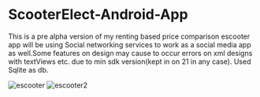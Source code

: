 # ScooterElect-Android-App
This is a pre alpha version of my renting based price comparison escooter app will be using Social networking services to work as a social media app as well.Some features on design may cause to occur errors on xml designs with textViews etc. due to min sdk version(kept in on 21 in any case). Used Sqlite as db.


![escooter](https://user-images.githubusercontent.com/58824480/109747430-2945c700-7be8-11eb-9b1d-257845f0956b.png)
![escooter2](https://user-images.githubusercontent.com/58824480/109747519-5003fd80-7be8-11eb-93c0-5b4e590eb06b.png)

